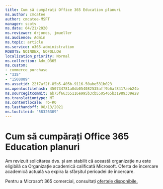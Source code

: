 ```yaml
---
title: Cum să cumpărați Office 365 Education planuri
ms.author: cmcatee
author: cmcatee-MSFT
manager: scotv
ms.date: 04/21/2020
ms.reviewer: drjones, jmueller
ms.audience: Admin
ms.topic: article
ms.service: o365-administration
ROBOTS: NOINDEX, NOFOLLOW
localization_priority: Normal
ms.collection: Adm_O365
ms.custom:
- commerce_purchase
- "335"
- "1500009"
ms.assetid: 22f7af2f-85b5-405b-9116-50abe531b023
ms.openlocfilehash: 450734781a0db054082535aff9b6af8417aeb24b
ms.sourcegitcommit: ab75f66355116e995b3cb5505465b31989339e28
ms.translationtype: MT
ms.contentlocale: ro-RO
ms.lasthandoff: 08/13/2021
ms.locfileid: "58326309"
---
```

# <a name="how-to-purchase-office-365-education-plans"></a>Cum să cumpărați Office 365 Education planuri

Am revizuit solicitarea dvs. și am stabilit că această organizație nu este eligibilă ca Organizație academică calificată Microsoft. Oferta de încercare academică actuală va expira la sfârșitul perioadei de încercare.
  
Pentru a Microsoft 365 comercial, consultați [ofertele disponibile.](https://go.microsoft.com/fwlink/p/?linkid=868433)  